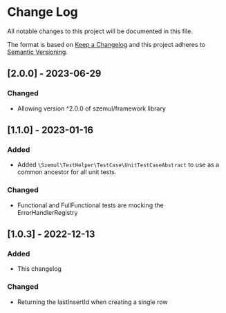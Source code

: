 # Change Log

All notable changes to this project will be documented in this file.

The format is based on [Keep a Changelog](http://keepachangelog.com/)
and this project adheres to [Semantic Versioning](http://semver.org/).

## [2.0.0] - 2023-06-29

### Changed

- Allowing version ^2.0.0 of szemul/framework library

## [1.1.0] - 2023-01-16

### Added

- Added `\Szemul\TestHelper\TestCase\UnitTestCaseAbstract` to use as a common ancestor for all unit tests.

### Changed

- Functional and FullFunctional tests are mocking the ErrorHandlerRegistry

## [1.0.3] - 2022-12-13

### Added

- This changelog

### Changed

- Returning the lastInsertId when creating a single row
